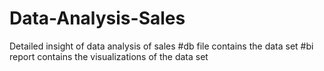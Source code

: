 # Data-Analysis-Sales
Detailed insight of data analysis of sales
#db file contains the data set 
#bi report contains the visualizations of the data set 
#
